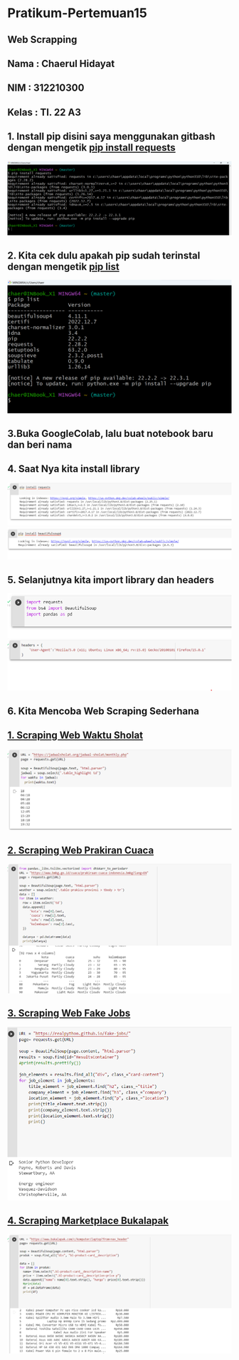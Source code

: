 # Pratikum-Pertemuan15

## Web Scrapping
## Nama   : Chaerul Hidayat
## NIM    : 312210300
## Kelas  : TI. 22 A3

## 1. Install pip disini saya menggunakan gitbash dengan mengetik [pip install requests]()
![](gambar/piprequests.png)<br>
## 2. Kita cek dulu apakah pip sudah terinstal dengan mengetik [pip list]()
![](gambar/versi.png)<br>
## 3.Buka GoogleColab, lalu buat notebook baru dan beri nama
## 4. Saat Nya kita install library
![](gambar/requuu.png)
![](gambar/beaut.png)<br>
## 5. Selanjutnya kita import library dan headers
![](gambar/pandas.png)
![](gambar/header.png)<br>
## 6. Kita Mencoba Web Scraping Sederhana
## [1. Scraping Web Waktu Sholat]()
![](gambar/jadwalsholaat.png)<br>
## [2. Scraping Web Prakiran Cuaca]()
![](gambar/cuaca1.png)<br>
## [3. Scraping Web Fake Jobs]()
![](gambar/fakejob.png)<br>
## [4. Scraping Marketplace Bukalapak]()
![](gambar/bukalapak.png)<br>





